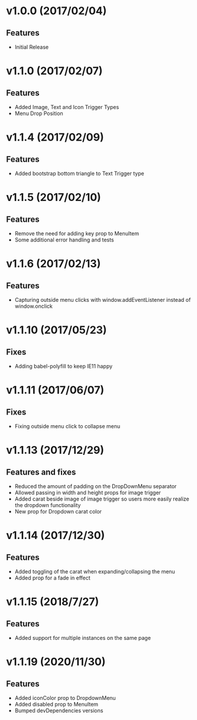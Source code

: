 

<a name="v1.0.0"></a>
# v1.0.0 (2017/02/04)
## Features
* Initial Release

<a name="v1.1.0"></a>
# v1.1.0 (2017/02/07)
## Features
* Added Image, Text and Icon Trigger Types
* Menu Drop Position

<a name="v1.1.4"></a>
# v1.1.4 (2017/02/09)
## Features
* Added bootstrap bottom triangle to Text Trigger type

<a name="v1.1.5"></a>
# v1.1.5 (2017/02/10)
## Features
* Remove the need for adding key prop to MenuItem
* Some additional error handling and tests

<a name="v1.1.6"></a>
# v1.1.6 (2017/02/13)
## Features
* Capturing outside menu clicks with window.addEventListener instead of window.onclick

<a name="v1.1.10"></a>
# v1.1.10 (2017/05/23)
## Fixes
* Adding babel-polyfill to keep IE11 happy

<a name="v1.1.11"></a>
# v1.1.11 (2017/06/07)
## Fixes
* Fixing outside menu click to collapse menu

<a name="v1.1.13"></a>
# v1.1.13 (2017/12/29)
## Features and fixes
* Reduced the amount of padding on the DropDownMenu separator
* Allowed passing in width and height props for image trigger
* Added carat beside image of image trigger so users more easily realize the dropdown functionality
* New prop for Dropdown carat color

<a name="v1.1.14"></a>
# v1.1.14 (2017/12/30)
## Features
* Added toggling of the carat when expanding/collapsing the menu
* Added prop for a fade in effect

<a name="v1.1.15"></a>
# v1.1.15 (2018/7/27)
## Features
* Added support for multiple instances on the same page

<a name="v1.1.19"></a>
# v1.1.19 (2020/11/30)
## Features
* Added iconColor prop to DropdownMenu
* Added disabled prop to MenuItem
* Bumped devDependencies versions